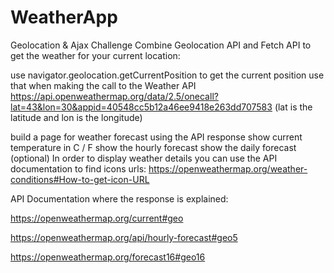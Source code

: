 # WeatherApp
Geolocation & Ajax Challenge
Combine Geolocation API and Fetch API to get the weather for your current location:

use navigator.geolocation.getCurrentPosition to get the current position
use that when making the call to the Weather API 
https://api.openweathermap.org/data/2.5/onecall?lat=43&lon=30&appid=40548cc5b12a46ee9418e263dd707583 (lat is the latitude and lon is the longitude)

build a page for weather forecast using the API response
show current temperature in C / F
show the hourly forecast
show the daily forecast (optional)
In order to display weather details you can use the API documentation to find icons urls: https://openweathermap.org/weather-conditions#How-to-get-icon-URL

API Documentation where the response is explained: 

https://openweathermap.org/current#geo

https://openweathermap.org/api/hourly-forecast#geo5

https://openweathermap.org/forecast16#geo16

